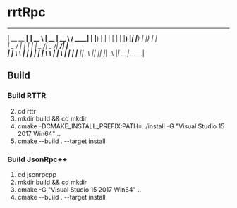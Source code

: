 # rrtRpc


  _____ _______ _______ _____        _____  _____   _____ 
 |  __ \__   __|__   __|  __ \      |  __ \|  __ \ / ____|
 | |__) | | |     | |  | |__) |_____| |__) | |__) | |     
 |  _  /  | |     | |  |  _  /______|  _  /|  ___/| |     
 | | \ \  | |     | |  | | \ \      | | \ \| |    | |____ 
 |_|  \_\ |_|     |_|  |_|  \_\     |_|  \_\_|     \_____|
                                                          
                                                          

## Build

### Build RTTR 
2. cd rttr
3. mkdir build && cd mkdir
4. cmake -DCMAKE_INSTALL_PREFIX:PATH=../install -G "Visual Studio 15 2017 Win64" ..
5. cmake --build . --target install

### Build JsonRpc++
1. cd jsonrpcpp
3. mkdir build && cd mkdir
2. cmake -G "Visual Studio 15 2017 Win64" ..
5. cmake --build . --target install

